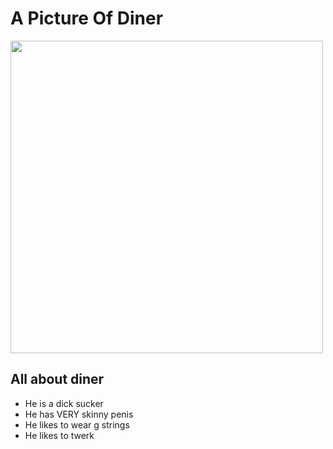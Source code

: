 <!DOCTYPE html>

<html>

<h1>A Picture Of Diner</h1>

<img src="https://www.kasandbox.org/programming-images/misc/tim-berners-lee-webpage.png" width="500">

<h2>All about diner</h2>

<ul>
<li>He is a dick sucker</li>
<li>He has VERY skinny penis</li>
<li>He likes to wear g strings</li>
<li>He likes to twerk</li>
</ul>











</html>

